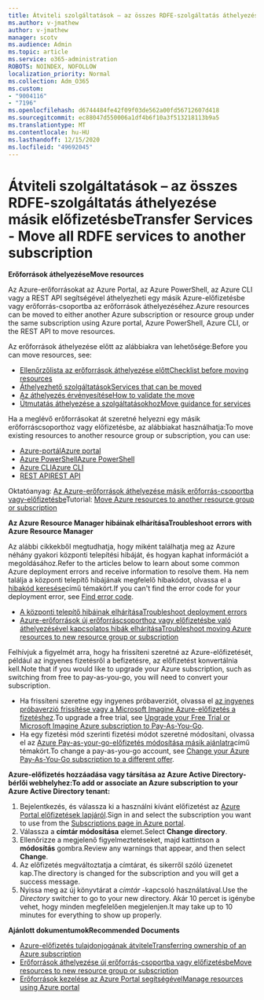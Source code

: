 ```yaml
---
title: Átviteli szolgáltatások – az összes RDFE-szolgáltatás áthelyezése másik előfizetésbe
ms.author: v-jmathew
author: v-jmathew
manager: scotv
ms.audience: Admin
ms.topic: article
ms.service: o365-administration
ROBOTS: NOINDEX, NOFOLLOW
localization_priority: Normal
ms.collection: Adm_O365
ms.custom:
- "9004116"
- "7196"
ms.openlocfilehash: d6744484fe42f09f03de562a00fd56712607d418
ms.sourcegitcommit: ec88047d550006a1df4b6f10a3f513218113b9a5
ms.translationtype: MT
ms.contentlocale: hu-HU
ms.lasthandoff: 12/15/2020
ms.locfileid: "49692045"
---
```

# <a name="transfer-services---move-all-rdfe-services-to-another-subscription"></a><span data-ttu-id="26734-102">Átviteli szolgáltatások – az összes RDFE-szolgáltatás áthelyezése másik előfizetésbe</span><span class="sxs-lookup"><span data-stu-id="26734-102">Transfer Services - Move all RDFE services to another subscription</span></span>

<span data-ttu-id="26734-103">**Erőforrások áthelyezése**</span><span class="sxs-lookup"><span data-stu-id="26734-103">**Move resources**</span></span>

<span data-ttu-id="26734-104">Az Azure-erőforrásokat az Azure Portal, az Azure PowerShell, az Azure CLI vagy a REST API segítségével áthelyezheti egy másik Azure-előfizetésbe vagy erőforrás-csoportba az erőforrások áthelyezéséhez.</span><span class="sxs-lookup"><span data-stu-id="26734-104">Azure resources can be moved to either another Azure subscription or resource group under the same subscription using Azure portal, Azure PowerShell, Azure CLI, or the REST API to move resources.</span></span>

<span data-ttu-id="26734-105">Az erőforrások áthelyezése előtt az alábbiakra van lehetősége:</span><span class="sxs-lookup"><span data-stu-id="26734-105">Before you can move resources, see:</span></span>

- [<span data-ttu-id="26734-106">Ellenőrzőlista az erőforrások áthelyezése előtt</span><span class="sxs-lookup"><span data-stu-id="26734-106">Checklist before moving resources</span></span>](https://docs.microsoft.com/azure/azure-resource-manager/resource-group-move-resources?WT.mc_id=Portal-Microsoft_Azure_Support#checklist-before-moving-resources)
- [<span data-ttu-id="26734-107">Áthelyezhető szolgáltatások</span><span class="sxs-lookup"><span data-stu-id="26734-107">Services that can be moved</span></span>](https://docs.microsoft.com/azure/azure-resource-manager/move-support-resources?WT.mc_id=Portal-Microsoft_Azure_Support)
- [<span data-ttu-id="26734-108">Az áthelyezés érvényesítése</span><span class="sxs-lookup"><span data-stu-id="26734-108">How to validate the move</span></span>](https://docs.microsoft.com/azure/azure-resource-manager/resource-group-move-resources?WT.mc_id=Portal-Microsoft_Azure_Support#validate-move)
- [<span data-ttu-id="26734-109">Útmutatás áthelyezése a szolgáltatásokhoz</span><span class="sxs-lookup"><span data-stu-id="26734-109">Move guidance for services</span></span>](https://docs.microsoft.com/azure/azure-resource-manager/move-limitations/app-service-move-limitations?WT.mc_id=Portal-Microsoft_Azure_Support)

<span data-ttu-id="26734-110">Ha a meglévő erőforrásokat át szeretné helyezni egy másik erőforráscsoporthoz vagy előfizetésbe, az alábbiakat használhatja:</span><span class="sxs-lookup"><span data-stu-id="26734-110">To move existing resources to another resource group or subscription, you can use:</span></span>

- [<span data-ttu-id="26734-111">Azure-portál</span><span class="sxs-lookup"><span data-stu-id="26734-111">Azure portal</span></span>](https://docs.microsoft.com/azure/azure-resource-manager/resource-group-move-resources?WT.mc_id=Portal-Microsoft_Azure_Support#use-the-portal)
- [<span data-ttu-id="26734-112">Azure PowerShell</span><span class="sxs-lookup"><span data-stu-id="26734-112">Azure PowerShell</span></span>](https://docs.microsoft.com/azure/azure-resource-manager/resource-group-move-resources?WT.mc_id=Portal-Microsoft_Azure_Support#use-azure-powershell)
- [<span data-ttu-id="26734-113">Azure CLI</span><span class="sxs-lookup"><span data-stu-id="26734-113">Azure CLI</span></span>](https://docs.microsoft.com/azure/azure-resource-manager/resource-group-move-resources?WT.mc_id=Portal-Microsoft_Azure_Support#use-azure-cli)
- [<span data-ttu-id="26734-114">REST API</span><span class="sxs-lookup"><span data-stu-id="26734-114">REST API</span></span>](https://docs.microsoft.com/azure/azure-resource-manager/resource-group-move-resources?WT.mc_id=Portal-Microsoft_Azure_Support#use-rest-api)

<span data-ttu-id="26734-115">Oktatóanyag: [Az Azure-erőforrások áthelyezése másik erőforrás-csoportba vagy-előfizetésbe](https://docs.microsoft.com/azure/azure-resource-manager/resource-manager-tutorial-move-resources)</span><span class="sxs-lookup"><span data-stu-id="26734-115">Tutorial: [Move Azure resources to another resource group or subscription](https://docs.microsoft.com/azure/azure-resource-manager/resource-manager-tutorial-move-resources)</span></span>

<span data-ttu-id="26734-116">**Az Azure Resource Manager hibáinak elhárítása**</span><span class="sxs-lookup"><span data-stu-id="26734-116">**Troubleshoot errors with Azure Resource Manager**</span></span>

<span data-ttu-id="26734-117">Az alábbi cikkekből megtudhatja, hogy miként találhatja meg az Azure néhány gyakori központi telepítési hibáját, és hogyan kaphat információt a megoldásához.</span><span class="sxs-lookup"><span data-stu-id="26734-117">Refer to the articles below to learn about some common Azure deployment errors and receive information to resolve them.</span></span> <span data-ttu-id="26734-118">Ha nem találja a központi telepítő hibájának megfelelő hibakódot, olvassa el a [hibakód keresése](https://docs.microsoft.com/azure/azure-resource-manager/resource-manager-common-deployment-errors?WT.mc_id=Portal-Microsoft_Azure_Support#find-error-code)című témakört.</span><span class="sxs-lookup"><span data-stu-id="26734-118">If you can't find the error code for your deployment error, see [Find error code](https://docs.microsoft.com/azure/azure-resource-manager/resource-manager-common-deployment-errors?WT.mc_id=Portal-Microsoft_Azure_Support#find-error-code).</span></span>

- [<span data-ttu-id="26734-119">A központi telepítő hibáinak elhárítása</span><span class="sxs-lookup"><span data-stu-id="26734-119">Troubleshoot deployment errors</span></span>](https://docs.microsoft.com/azure/azure-resource-manager/resource-manager-common-deployment-errors)
- [<span data-ttu-id="26734-120">Azure-erőforrások új erőforráscsoporthoz vagy előfizetésbe való áthelyezésével kapcsolatos hibák elhárítása</span><span class="sxs-lookup"><span data-stu-id="26734-120">Troubleshoot moving Azure resources to new resource group or subscription</span></span>](https://docs.microsoft.com/azure/azure-resource-manager/troubleshoot-move)

<span data-ttu-id="26734-121">Felhívjuk a figyelmét arra, hogy ha frissíteni szeretné az Azure-előfizetését, például az ingyenes fizetésről a befizetésre, az előfizetést konvertálnia kell.</span><span class="sxs-lookup"><span data-stu-id="26734-121">Note that if you would like to upgrade your Azure subscription, such as switching from free to pay-as-you-go, you will need to convert your subscription.</span></span>

- <span data-ttu-id="26734-122">Ha frissíteni szeretne egy ingyenes próbaverziót, olvassa el [az ingyenes próbaverzió frissítése vagy a Microsoft Imagine Azure-előfizetés a fizetéshez](https://docs.microsoft.com/azure/billing/billing-upgrade-azure-subscription).</span><span class="sxs-lookup"><span data-stu-id="26734-122">To upgrade a free trial, see [Upgrade your Free Trial or Microsoft Imagine Azure subscription to Pay-As-You-Go](https://docs.microsoft.com/azure/billing/billing-upgrade-azure-subscription).</span></span>
- <span data-ttu-id="26734-123">Ha egy fizetési mód szerinti fizetési módot szeretné módosítani, olvassa el az [Azure Pay-as-your-go-előfizetés módosítása másik ajánlatra](https://docs.microsoft.com/azure/billing/billing-how-to-switch-azure-offer)című témakört.</span><span class="sxs-lookup"><span data-stu-id="26734-123">To change a pay-as-you-go account, see [Change your Azure Pay-As-You-Go subscription to a different offer](https://docs.microsoft.com/azure/billing/billing-how-to-switch-azure-offer).</span></span>

<span data-ttu-id="26734-124">**Azure-előfizetés hozzáadása vagy társítása az Azure Active Directory-bérlői webhelyhez:**</span><span class="sxs-lookup"><span data-stu-id="26734-124">**To add or associate an Azure subscription to your Azure Active Directory tenant:**</span></span>

1. <span data-ttu-id="26734-125">Bejelentkezés, és válassza ki a használni kívánt előfizetést az [Azure Portal előfizetések lapjáról](https://portal.azure.com/#blade/Microsoft_Azure_Billing/SubscriptionsBlade).</span><span class="sxs-lookup"><span data-stu-id="26734-125">Sign in and select the subscription you want to use from the [Subscriptions page in Azure portal](https://portal.azure.com/#blade/Microsoft_Azure_Billing/SubscriptionsBlade).</span></span>
2. <span data-ttu-id="26734-126">Válassza a **címtár módosítása** elemet.</span><span class="sxs-lookup"><span data-stu-id="26734-126">Select **Change directory**.</span></span>
3. <span data-ttu-id="26734-127">Ellenőrizze a megjelenő figyelmeztetéseket, majd kattintson a **módosítás** gombra.</span><span class="sxs-lookup"><span data-stu-id="26734-127">Review any warnings that appear, and then select **Change**.</span></span>
4. <span data-ttu-id="26734-128">Az előfizetés megváltoztatja a címtárat, és sikerről szóló üzenetet kap.</span><span class="sxs-lookup"><span data-stu-id="26734-128">The directory is changed for the subscription and you will get a success message.</span></span>
5. <span data-ttu-id="26734-129">Nyissa meg az új könyvtárat a *címtár* -kapcsoló használatával.</span><span class="sxs-lookup"><span data-stu-id="26734-129">Use the *Directory* switcher to go to your new directory.</span></span> <span data-ttu-id="26734-130">Akár 10 percet is igénybe vehet, hogy minden megfelelően megjelenjen.</span><span class="sxs-lookup"><span data-stu-id="26734-130">It may take up to 10 minutes for everything to show up properly.</span></span>

<span data-ttu-id="26734-131">**Ajánlott dokumentumok**</span><span class="sxs-lookup"><span data-stu-id="26734-131">**Recommended Documents**</span></span>

- [<span data-ttu-id="26734-132">Azure-előfizetés tulajdonjogának átvitele</span><span class="sxs-lookup"><span data-stu-id="26734-132">Transferring ownership of an Azure subscription</span></span>](https://docs.microsoft.com/azure/billing-subscription-transfer)
- [<span data-ttu-id="26734-133">Erőforrások áthelyezése új erőforrás-csoportba vagy előfizetésbe</span><span class="sxs-lookup"><span data-stu-id="26734-133">Move resources to new resource group or subscription</span></span>](https://docs.microsoft.com/azure/azure-resource-manager/resource-group-move-resources)
- [<span data-ttu-id="26734-134">Erőforrások kezelése az Azure Portal segítségével</span><span class="sxs-lookup"><span data-stu-id="26734-134">Manage resources using Azure portal</span></span>](https://docs.microsoft.com/azure/azure-resource-manager/resource-group-portal)
